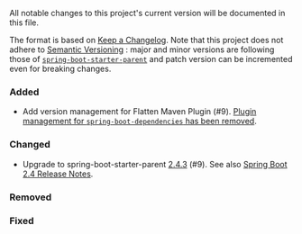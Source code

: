 All notable changes to this project's current version will be documented in this file.

The format is based on [Keep a Changelog](https://keepachangelog.com/en/1.0.0/). Note that this project does not adhere
to [Semantic Versioning](https://semver.org/spec/v2.0.0.html) : major and minor versions are following those
of [`spring-boot-starter-parent`](https://spring.io/projects/spring-boot)
and patch version can be incremented even for breaking changes.

### Added

- Add version management for Flatten Maven Plugin (#9). [Plugin management for `spring-boot-dependencies` has been removed](https://github.com/spring-projects/spring-boot/wiki/Spring-Boot-2.4-Release-Notes#removal-of-plugin-management-for-flatten-maven-plugin).

### Changed

- Upgrade to spring-boot-starter-parent [2.4.3](https://github.com/spring-projects/spring-boot/releases/tag/v2.4.3) (#9). See
  also [Spring Boot 2.4 Release Notes](https://github.com/spring-projects/spring-boot/wiki/Spring-Boot-2.4-Release-Notes).

### Removed

### Fixed

